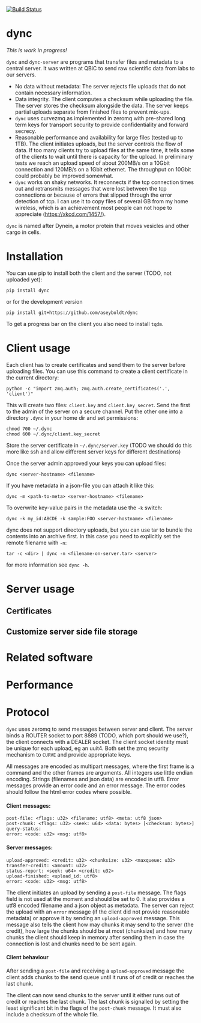 [![Build Status](https://travis-ci.org/aseyboldt/dync.svg?branch=master)](https://travis-ci.org/aseyboldt/dync)

# dync

*This is work in progress!*

`dync` and `dync-server` are programs that transfer files and metadata
to a central server. It was written at QBiC to send raw scientific
data from labs to our servers.

- No data without metadata: The server rejects file uploads that
  do not contain necessary information.
- Data integrity. The client computes a checksum while uploading
  the file. The server stores the checksum alongside the data.
  The server keeps partial uploads separate from finished files to
  prevent mix-ups.
- `dync` uses curvezmq as implemented in zeromq with pre-shared long
  term keys for transport security to provide confidentiality
  and forward secrecy.
- Reasonable performance and availability for large files (tested up
  to 1TB). The client initiates uploads, but the server
  controls the flow of data. If too many clients try to upload
  files at the same time, it tells some of the clients
  to wait until there is capacity for the upload. In preliminary
  tests we reach an upload speed of about 200MB/s
  on a 10Gbit connection and 120MB/s on a 1Gbit ethernet.
  The throughput on 10Gbit could probably be improved somewhat.
- `dync` works on shaky networks. It reconnects if the tcp
  connection times out and retransmits messages that were lost
  between the tcp connections or because of errors that slipped through
  the error detection of tcp. I can use it to copy files of several GB
  from my home wireless, which is an achievement most people can
  not hope to appreciate (https://xkcd.com/1457/).

`dync` is named after Dynein, a motor protein that moves vesicles and
other cargo in cells.

# Installation

You can use pip to install both the client and the server
(TODO, not uploaded yet):

```
pip install dync
```

or for the development version
```
pip install git+https://github.com/aseyboldt/dync
```

To get a progress bar on the client you also need to install `tqdm`.

# Client usage

Each client has to create certificates and send them to the server
before uploading files. You can use this command
to create a client certificate in the current directory:

```
python -c "import zmq.auth; zmq.auth.create_certificates('.', 'client')"
```

This will create two files: `client.key` and `client.key_secret`. Send
the first to the admin of the server on a secure channel. Put the other
one into a directory `.dync` in your home dir and set permissions:

```
chmod 700 ~/.dync
chmod 600 ~/.dync/client.key_secret
```

Store the server certificate in `~/.dync/server.key` (TODO we should
do this more like ssh and allow different server keys for different
destinations)

Once the server admin approved your keys you can upload files:

```
dync <server-hostname> <filename>
```

If you have metadata in a json-file you can attach it like this:

```
dync -m <path-to-meta> <server-hostname> <filename>
```

To overwrite key-value pairs in the metadata use the `-k` switch:

```
dync -k my_id:ABCDE -k sample:FOO <server-hostname> <filename>
```

dync does not support directory uploads, but you can use tar to
bundle the contents into an archive first. In this case you need
to explicitly set the remote filename with `-n`:

```
tar -c <dir> | dync -n <filename-on-server.tar> <server>
```

for more information see `dync -h`.

# Server usage

## Certificates

## Customize server side file storage

# Related software

# Performance

# Protocol

`dync` uses zeromq to send messages between server and client. The server
binds a ROUTER socket to port 8889 (TODO, which port should we use?),
the client connects with a DEALER socket. The client socket identity must
be unique for each upload, eg an uuit4. Both set the zmq security
mechanism to `CURVE` and provide appropriate keys.

All messages are encoded as multipart messages, where the first frame is
a command and the other frames are arguments. All integers use little
endian encoding. Strings (filenames and json data) are encoded in utf8.
Error messages provide an error code and an error message. The error
codes should follow the html error codes where possible.

#### Client messages:

```
post-file: <flags: u32> <filename: utf8> <meta: utf8 json>
post-chunk: <flags: u32> <seek: u64> <data: bytes> [<checksum: bytes>]
query-status:
error: <code: u32> <msg: utf8>
```

#### Server messages:

```
upload-approved: <credit: u32> <chunksize: u32> <maxqueue: u32>
transfer-credit: <amount: u32>
status-report: <seek: u64> <credit: u32>
upload-finished: <upload_id: utf8>
error: <code: u32> <msg: utf8>
```

The client initiates an upload by sending a `post-file` message. The
flags field is not used at the moment and should be set to 0. It also
provides a utf8 encoded filename and a json object as metadata. The
server can reject the upload with an `error` message (if the client
did not provide reasonable metadata) or approve it by sending an
`upload-approved` message. This message also tells the client how may
chunks it may send to the server (the credit), how large the chunks
should be at most (chunksize) and how many chunks the client should
keep in memory after sending them in case the connection is lost and
chunks need to be sent again.

#### Client behaviour

After sending a `post-file` and receiving a `upload-approved` message
the client adds chunks to the send queue until it runs of of credit
or reaches the last chunk.

The client can now send chunks to the server until it either runs
out of credit or reaches the last chunk. The last chunk is signalled
by setting the least significant bit in the flags of the `post-chunk`
message. It must also include a checksum of the whole file.
